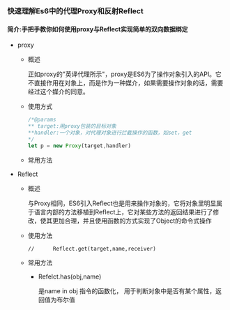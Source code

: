 ### 快速理解Es6中的代理Proxy和反射Reflect

#### 简介:手把手教你如何使用proxy与Reflect实现简单的双向数据绑定

- proxy

  - 概述

    正如proxy的"英译代理所示"，proxy是ES6为了操作对象引入的API。它不直接作用在对象上，而是作为一种媒介，如果需要操作对象的话，需要经过这个媒介的同意。

  - 使用方式

    ```js
    /*@params
    ** target:用proxy包装的目标对象
    **handler:一个对象，对代理对象进行拦截操作的函数，如set，get
    */
    let p = new Proxy(target,handler)
    ```

    

  - 常用方法

- Reflect

  - 概述

    与Proxy相同，ES6引入Reflect也是用来操作对象的，它将对象里明显属于语言内部的方法移植到Reflect上，它对某些方法的返回结果进行了修改，使其更加合理，并且使用函数的方式实现了Object的命令式操作

  - 使用方法

    ```
    // 		Reflect.get(target,name,receiver)
    
    ```

  - 常用方法

    - Refelct.has(obj,name)

      是name in obj 指令的函数化， 用于判断对象中是否有某个属性，返回值为布尔值